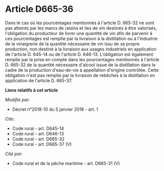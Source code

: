 # Article D665-36

Dans le cas où les pourcentages mentionnés à l'article D. 665-32 ne sont pas atteints par les marcs de raisins et lies de vin
destinés à être valorisés, l'obligation du producteur de livrer une quantité de vin afin de parvenir à ces pourcentages est
remplie par la livraison à la distillation ou à l'industrie de la vinaigrerie de la quantité nécessaire de vin issu de sa
propre production, non destiné à la livraison aux usages industriels en application de l'article D. 645-14 ou de l'article D.
646-13. L'obligation est également remplie par la prise en compte dans les pourcentages mentionnés à l'article D. 665-32 de
la quantité nécessaire d'alcool issue de la distillation dans le cadre de la production d'eau-de-vie à appellation d'origine
contrôlée. Cette obligation n'est pas remplie par la livraison de rebêches à la distillation en application de l'article D.
665-37.

**Liens relatifs à cet article**

_Modifié par_:

  - Décret n°2018-10 du 5 janvier 2018 - art. 1

_Cite_:

  - Code rural - art. D645-14
  - Code rural - art. D646-13
  - Code rural - art. D665-32
  - Code rural - art. D665-37 (V)

_Cité par_:

  - Code rural et de la pêche maritime - art. D665-31 (V)
